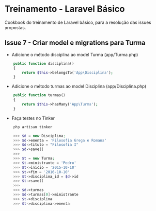 # Treinamento - Laravel Básico

Cookbook do treinamento de Laravel básico, para a resolução das issues propostas.

## Issue 7 - Criar model e migrations para Turma

- Adicione o método disciplina ao model Turma (app/Turma.php)
```php
    public function disciplina()
    {
        return $this->belongsTo('App\Disciplina');
    }
```

- Adicione o método turmas ao model Disciplina (app/Disciplina.php)
```php
    public function turmas()
    {
        return $this->hasMany('App\Turma');
    }
```

- Faça testes no Tinker
```php
    php artisan tinker

    >>> $d = new Disciplina;
    >>> $d->ementa = 'Filosofia Grega e Romana'
    >>> $d->titulo = "Filosofia I"
    >>> $d->save()
    >>> 
    >>> $t = new Turma;
    >>> $t->ministrante = 'Pedro'
    >>> $t->inicio = '2015-10-10'
    >>> $t->fim = '2016-10-10'
    >>> $t->disciplina_id = $d->id
    >>> $t->save()
    >>> 
    >>> $d->turmas
    >>> $d->turmas[0]->ministrante
    >>> $t->disciplina
    >>> $t->disciplina->ementa
```
